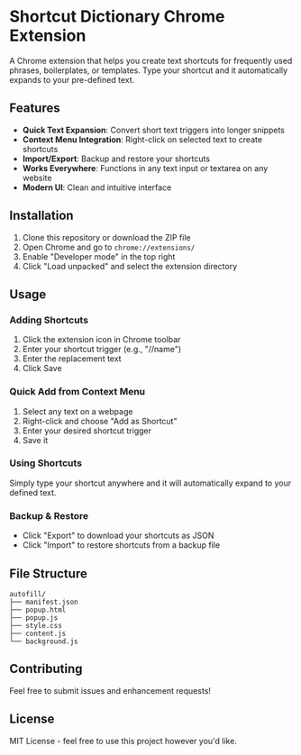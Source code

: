 # Shortcut Dictionary Chrome Extension

A Chrome extension that helps you create text shortcuts for frequently used phrases, boilerplates, or templates. Type your shortcut and it automatically expands to your pre-defined text.

## Features

- **Quick Text Expansion**: Convert short text triggers into longer snippets
- **Context Menu Integration**: Right-click on selected text to create shortcuts
- **Import/Export**: Backup and restore your shortcuts
- **Works Everywhere**: Functions in any text input or textarea on any website
- **Modern UI**: Clean and intuitive interface

## Installation

1. Clone this repository or download the ZIP file
2. Open Chrome and go to `chrome://extensions/`
3. Enable "Developer mode" in the top right
4. Click "Load unpacked" and select the extension directory

## Usage

### Adding Shortcuts
1. Click the extension icon in Chrome toolbar
2. Enter your shortcut trigger (e.g., "//name")
3. Enter the replacement text
4. Click Save

### Quick Add from Context Menu
1. Select any text on a webpage
2. Right-click and choose "Add as Shortcut"
3. Enter your desired shortcut trigger
4. Save it

### Using Shortcuts
Simply type your shortcut anywhere and it will automatically expand to your defined text.

### Backup & Restore
- Click "Export" to download your shortcuts as JSON
- Click "Import" to restore shortcuts from a backup file

## File Structure

```
autofill/
├── manifest.json
├── popup.html
├── popup.js
├── style.css
├── content.js
└── background.js
```

## Contributing

Feel free to submit issues and enhancement requests!

## License

MIT License - feel free to use this project however you'd like.
